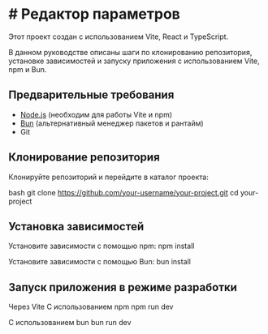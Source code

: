 # # Редактор параметров

Этот проект создан с использованием Vite, React и TypeScript.

В данном руководстве описаны шаги по клонированию репозитория, установке зависимостей и запуску приложения с использованием Vite, npm и Bun.

## Предварительные требования

- [Node.js](https://nodejs.org/) (необходим для работы Vite и npm)
- [Bun](https://bun.sh/) (альтернативный менеджер пакетов и рантайм)
- Git

## Клонирование репозитория

Клонируйте репозиторий и перейдите в каталог проекта:

bash
git clone https://github.com/your-username/your-project.git
cd your-project


## Установка зависимостей

Установите зависимости с помощью npm:
npm install

Установите зависимости с помощью Bun:
bun install

## Запуск приложения в режиме разработки

Через Vite
С использованием npm
npm run dev

С использованием bun
bun run dev
